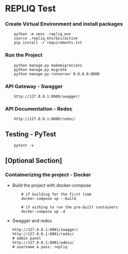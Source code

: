 # REPLIQ Test

### Create Virtual Environment and install packages
```
    python -m venv .repliq_env
    source .repliq_env/biv/active
    pip install -r requirements.txt
```
### Run the Project 
```
    python manage.py makemigrations
    python manage.py migrate
    python manage.py runserver 0.0.0.0:8000
```

### API Gateway - Swagger
```
    http://127.0.0.1:8000/swagger/
```
### API Documentation - Redoc
```
    http://127.0.0.1:8000/redoc/
```

## Testing - PyTest
```
    pytest -v
```


## [Optional Section]
### Containerizing the project - Docker
 - Build the project with docker-compose
    ``` 
        # if building for the first time
        docker-compose up --build
   
        # if wishing to run the pre-built containers
        docker-compose up -d
    ```
 - Swagger and redoc
   ``` 
   http://127.0.0.1:8001/swagger/
   http://127.0.0.1:8001/redoc/
   # admin panel
   http://127.0.0.1:8001/admin/ 
   # username & pass: repliq
   ```
     